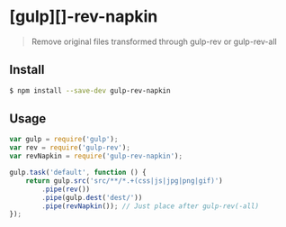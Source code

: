 # [gulp][]-rev-napkin

> Remove original files transformed through gulp-rev or gulp-rev-all

## Install

```sh
$ npm install --save-dev gulp-rev-napkin
```


## Usage

```js
var gulp = require('gulp');
var rev = require('gulp-rev');
var revNapkin = require('gulp-rev-napkin');

gulp.task('default', function () {
	return gulp.src('src/**/*.+(css|js|jpg|png|gif)')
		.pipe(rev())
		.pipe(gulp.dest('dest/'))
		.pipe(revNapkin()); // Just place after gulp-rev(-all)
});
```

[gulpjs]: http://gulpjs.com "The streaming build system"

